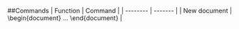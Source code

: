 
##Commands
| Function | Command |
| -------- | ------- |
| New document | \begin{document} ... \end{document} |
